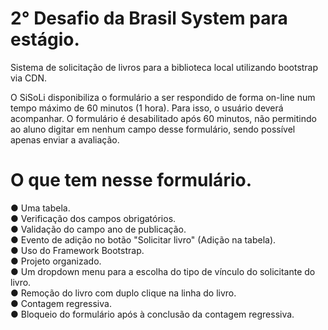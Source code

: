 # 2° Desafio da Brasil System para estágio. 

Sistema de solicitação de livros para a biblioteca local utilizando bootstrap via CDN.

O SiSoLi disponibiliza o formulário a ser respondido de forma on-line num tempo máximo de 60 minutos (1
hora). Para isso, o usuário deverá acompanhar. O formulário é desabilitado após 60 minutos, não permitindo ao aluno digitar em
nenhum campo desse formulário, sendo possível apenas enviar a avaliação.

# O que tem nesse formulário.

● Uma tabela. <br>
● Verificação dos campos obrigatórios. <br>
● Validação do campo ano de publicação. <br>
● Evento de adição no botão "Solicitar livro" (Adição na tabela). <br>
● Uso do Framework Bootstrap. <br>
● Projeto organizado. <br>
● Um dropdown menu para a escolha do tipo de vínculo do solicitante do livro. <br>
● Remoção do livro com duplo clique na linha do livro. <br>
● Contagem regressiva. <br>
● Bloqueio do formulário após à conclusão da contagem regressiva. <br>
